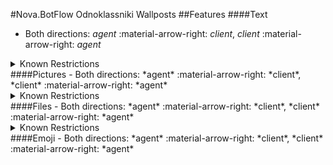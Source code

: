#Nova.BotFlow Odnoklassniki Wallposts
##Features
####Text
- Both directions: *agent* :material-arrow-right: *client*, *client* :material-arrow-right: *agent*

<details><summary>Known Restrictions</summary>
<p>
```
• Post text character limit: does not seem to have a limit
• Comment text character limit: 3000
```
</p>
</details>
####Pictures
- Both directions: *agent* :material-arrow-right: *client*, *client* :material-arrow-right: *agent*

<details><summary>Known Restrictions</summary>
<p>
```
• Maximum size of uploading images by API is 1680x1680
```
</p>
</details>
####Files
- Both directions: *agent* :material-arrow-right: *client*, *client* :material-arrow-right: *agent*

<details><summary>Known Restrictions</summary>
<p>
```
• The video length can be any
• File size should not exceed 32 GB
```
</p>
</details>
####Emoji
- Both directions: *agent* :material-arrow-right: *client*, *client* :material-arrow-right: *agent*